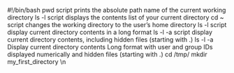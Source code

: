 #!/bin/bash
pwd  script  prints the absolute path name of the current working directory 
ls -l script displays the contents list of your current directory 
cd ~ script changes the working directory to the user’s home directory 
ls -l script display current directory contents in a long format 
ls -l -a script display current directory contents, including hidden files (starting with .) 
ls -l -a Display current directory contents Long format with user and group IDs displayed numerically and hidden files (starting with .) 
cd /tmp/  mkdir my_first_directory \n
